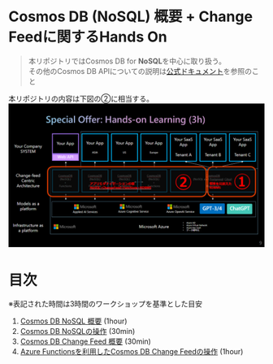 # Cosmos DB (NoSQL) 概要 + Change Feedに関するHands On

> 本リポジトリではCosmos DB for **NoSQL**を中心に取り扱う。<br>
> その他のCosmos DB APIについての説明は[公式ドキュメント](https://learn.microsoft.com/ja-jp/azure/cosmos-db/)を参照のこと

本リポジトリの内容は下図の②に相当する。  
![](./assets/readme_01.png)

# 目次

※表記された時間は3時間のワークショップを基準とした目安

1. [Cosmos DB NoSQL 概要](./00_CosmosDB_Essential.md) (1hour)
1. [Cosmos DB NoSQLの操作](./01_CreateAndOperationBasic_CosmosDB.md) (30min)
1. [Cosmos DB Change Feed 概要](./02_ChangeFeed_Essential.md) (30min)
1. [Azure Functionsを利用したCosmos DB Change Feedの操作](./03_ChangeFeed_OperationBasic.md) (1hour)
